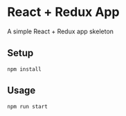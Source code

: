 # React + Redux App
A simple React + Redux app skeleton

Setup
-----
```
npm install
```

Usage
-----
```
npm run start
```
